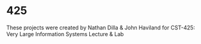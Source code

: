 # 425
These projects were created by Nathan Dilla &amp; John Haviland for CST-425: Very Large Information Systems Lecture &amp; Lab
